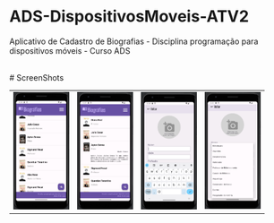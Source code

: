 # ADS-DispositivosMoveis-ATV2

Aplicativo de Cadastro de Biografias - Disciplina programação para dispositivos móveis - Curso ADS

<br>
# ScreenShots

<table>
  <tr>
    <td><img src="https://github.com/ErickCSHARP/ADS-DispositivosMoveis-ATV2/blob/master/app/ps/ls.png" width="100"></td>
    <td><img src="https://github.com/ErickCSHARP/ADS-DispositivosMoveis-ATV2/blob/master/app/ps/ls-exp.png" width="100"></td>
    <td><img src="https://github.com/ErickCSHARP/ADS-DispositivosMoveis-ATV2/blob/master/app/ps/fr-01.png" width="100"></td>
    <td><img src="https://github.com/ErickCSHARP/ADS-DispositivosMoveis-ATV2/blob/master/app/ps/fr-02.png" width="100"></td>
  </tr>
</table>
